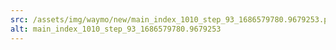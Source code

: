 ```yaml
---
src: /assets/img/waymo/new/main_index_1010_step_93_1686579780.9679253.png
alt: main_index_1010_step_93_1686579780.9679253
---
```

